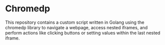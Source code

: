 # Chromedp
This repository contains a custom script written in Golang using the chromedp library to navigate a webpage, access nested iframes, and perform actions like clicking buttons or setting values within the last nested iframe.